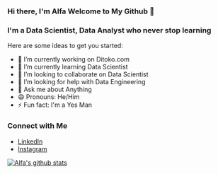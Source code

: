 ### Hi there, I'm Alfa Welcome to My Github 👋

### I'm a Data Scientist, Data Analyst who never stop learning

Here are some ideas to get you started:

- 🔭 I’m currently working on Ditoko.com
- 🌱 I’m currently learning Data Scientist
- 👯 I’m looking to collaborate on Data Scientist
- 🤔 I’m looking for help with Data Engineering
- 💬 Ask me about Anything
- 😄 Pronouns: He/Him
- ⚡ Fun fact: I'm a Yes Man

### Connect with Me

* [LinkedIn](https://www.linkedin.com/in/alfazrin-banapon-9a953b147/) 
* [Instagram](https://www.instagram.com/alfazrinb/)

[![Alfa's github stats](https://github-readme-stats.vercel.app/api?username=alfazrinb)](https://github.com/alfazrinb/github-readme-stats)
